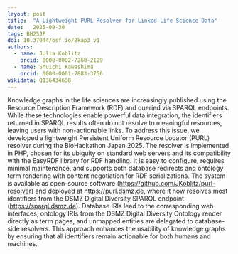 ```yaml
---
layout: post
title:  "A Lightweight PURL Resolver for Linked Life Science Data"
date:   2025-09-30
tags: BH25JP
doi: 10.37044/osf.io/8kap3_v1
authors:
  - name: Julia Koblitz
    orcid: 0000-0002-7260-2129
  - name: Shuichi Kawashima
    orcid: 0000-0001-7883-3756
wikidata: Q136434638
---
```


Knowledge graphs in the life sciences are increasingly published using the Resource Description Framework (RDF) and
queried via SPARQL endpoints. While these technologies enable powerful data integration, the identifiers returned in
SPARQL results often do not resolve to meaningful resources, leaving users with non-actionable links. To address this
issue, we developed a lightweight Persistent Uniform Resource Locator (PURL) resolver during the BioHackathon Japan 2025.
The resolver is implemented in PHP, chosen for its ubiquity on standard web servers and its compatibility with
the EasyRDF library for RDF handling. It is easy to configure, requires minimal maintenance, and supports both database
redirects and ontology term rendering with content negotiation for RDF serializations. The system is available as
open-source software (https://github.com/JKoblitz/purl-resolver) and deployed at https://purl.dsmz.de, where it now
resolves most identifiers from the DSMZ Digital Diversity SPARQL endpoint (https://sparql.dsmz.de). Database IRIs
lead to the corresponding web interfaces, ontology IRIs from the DSMZ Digital Diversity Ontology render directly as
term pages, and unmapped entities are delegated to database-side resolvers. This approach enhances the usability of
knowledge graphs by ensuring that all identifiers remain actionable for both humans and machines.

